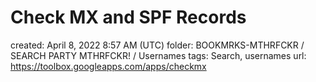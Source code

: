 # Check MX and SPF Records

created: April 8, 2022 8:57 AM (UTC)
folder: BOOKMRKS-MTHRFCKR / SEARCH PARTY MTHRFCKR! / Usernames
tags: Search, usernames
url: https://toolbox.googleapps.com/apps/checkmx